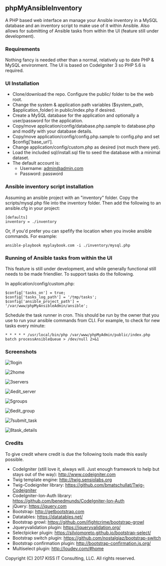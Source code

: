 
## phpMyAnsibleInventory

A PHP based web interface an manage your Ansible inventory in a MySQL database and an inventory script to make use of it within Ansible.  Also allows for submitting of Ansible tasks from within the UI (feature still under development).

### Requirements

Nothing fancy is needed other than a normal, relatively up to date PHP & MySQL environment.  The UI is based on CodeIgniter 3 so PHP 5.6 is required.

### UI Installation

* Clone/download the repo.  Configure the public/ folder to be the web root.
* Change the system & application path variables ($system_path, $application_folder) in public/index.php if desired.
* Create a MySQL database for the application and optionally a user/password for the application.
* Copy/move application/config/database.php.sample to database.php and modify with your database details.
* Copy/move application/config/config.php.sample to config.php and set $config['base_url'].
* Change application/config/custom.php as desired (not much there yet).
* Load the included sql/install.sql file to seed the database with a minimal dataset.
* The default account is:
  * Username: admin@admin.com 
  * Password: password

### Ansible inventory script installation

Assuming an ansible project with an "inventory" folder.  Copy the scripts/mysql.php file into the inventory folder.  Then add the following to an ansible.cfg in your project:
```
[defaults]
inventory = ./inventory
```

Or, if you'd prefer you can spefify the location when you invoke ansible commands.  For example:
```
ansible-playbook myplaybook.com -i ./inventory/mysql.php
```

### Running of Ansible tasks from within the UI
This feature is still under development, and while generally functional still needs to be made friendlier.  To support tasks do the following.

In application/config/custom.php:
```
$config['tasks_on'] = true;
$config['tasks_log_path'] = '/tmp/tasks';
$config['ansible_project_path'] = '/var/www/phpMyAnsibleAdmin/ansible';
```

Schedule the task runner in cron.  This should be run by the owner that you use to run your ansible commands from CLI.  For example, to check for new tasks every minute:
```
* * * * * /usr/local/bin/php /var/www/phpMyAdmin/public/index.php batch processAnsibleQueue > /dev/null 2>&1
```

### Screenshots
![1login](/screenshots/1login.png?raw=true "Login")

![2home](/screenshots/2home.png?raw=true "Home")

![3servers](/screenshots/3servers.png?raw=true "Servers")

![4edit_server](/screenshots/4edit_server.png?raw=true "Edit Server")

![5groups](/screenshots/5groups.png?raw=true "Groups")

![6edit_group](/screenshots/6edit_group.png?raw=true "Edit Group")

![7submit_task](/screenshots/7submit_task.png?raw=true "Submit ansible task")

![8task_details](/screenshots/8task_details.png?raw=true "View task details")

### Credits

To give credit where credit is due the following tools made this easily possible.

* CodeIgniter (still love it, always will.  Just enough framework to help but stays out of the way): http://www.codeigniter.com
* Twig template engine: http://twig.sensiolabs.org
* Twig-Codeigniter library: https://github.com/bmatschullat/Twig-Codeigniter
* CodeIgniter-Ion-Auth library: https://github.com/benedmunds/CodeIgniter-Ion-Auth
* jQuery: https://jquery.com
* Bootstrap: http://getbootstrap.com
* Datatables: https://datatables.net/
* Bootstrap growl: https://github.com/ifightcrime/bootstrap-growl
* Jqueryvalidation plugin: https://jqueryvalidation.org/
* Selectpicker plugin: https://silviomoreto.github.io/bootstrap-select/
* Bootstrap switch plugin: https://github.com/nostalgiaz/bootstrap-switch
* Bootstrap confirmation plugin: http://bootstrap-confirmation.js.org/
* Multiselect plugin: http://loudev.com/#home


Copyright (C) 2017 KISS IT Consulting, LLC.  All rights reserved.